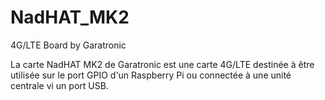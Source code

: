 # NadHAT_MK2
4G/LTE Board by Garatronic

La carte NadHAT MK2 de Garatronic est une carte 4G/LTE destinée à être utilisée sur le port GPIO d'un Raspberry Pi ou connectée à une unité centrale vi un port USB.
